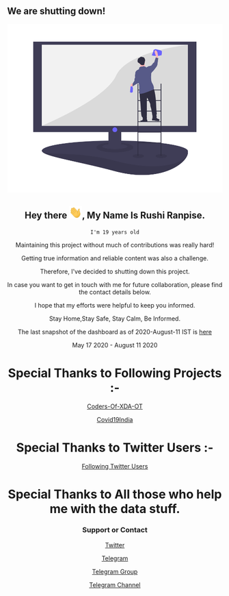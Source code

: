 ## We are shutting down!

<div align="center">
<img src="https://github.com/covid19-thane/covid19-thane.github.io/blob/master/undraw_clean_up_ucm0.png?raw=true">
<h2>Hey there <img src="https://github.com/rushiranpise/rushiranpise/blob/master/gifs/Hi.gif" width="30px">, My Name Is Rushi Ranpise.</h2>
<code>I'm 19 years old</code>
<br>


Maintaining this project without much of contributions was really hard!

Getting true information and reliable content was also a challenge.

Therefore, I've decided to shutting down this project.

In case you want to get in touch with me for future collaboration, please find the contact details below.

I hope that my efforts were helpful to keep you informed.

Stay Home,Stay Safe, Stay Calm, Be Informed.

The last snapshot of the dashboard as of 2020-August-11 IST is [here](https://covid19-thane.github.io/snapshot)

May 17 2020 - August 11 2020

# Special Thanks to Following Projects :-

[Coders-Of-XDA-OT](https://github.com/Coders-Of-XDA-OT/coronaSafety/)

[Covid19India](https://github.com/covid19india/covid19india-react/)

# Special Thanks to Twitter Users :-

[Following Twitter Users](https://twitter.com/Covid19Thane/following)

# Special Thanks to All those who help me with the data stuff.


### Support or Contact

[Twitter](https://twitter.com/covid19thane)

[Telegram](https://t.me/rushiranpise)

[Telegram Group](https://t.me/covid19thane)

[Telegram Channel](https://t.me/covid19thanepdates)

</div>
